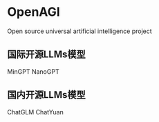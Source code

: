 # OpenAGI
Open source universal artificial intelligence project

## 国际开源LLMs模型
MinGPT
NanoGPT


## 国内开源LLMs模型
ChatGLM
ChatYuan

